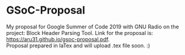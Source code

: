 # GSoC-Proposal
My proposal for Google Summer of Code 2019 with GNU Radio on the project: Block Header Parsing Tool.
Link for the proposal is: https://aru31.github.io/gsoc-proposal.pdf.
</br>
Proposal prepared in laTex and will upload .tex file soon. :)
